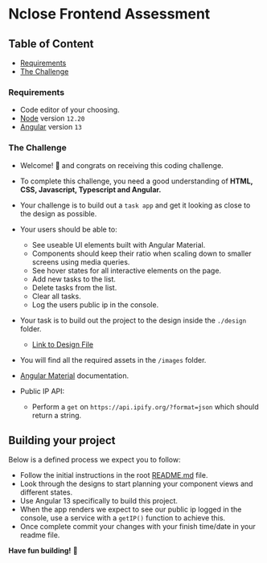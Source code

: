 # Nclose Frontend Assessment

## Table of Content
- [Requirements](#requirements)
- [The Challenge](#the-challenge)

### Requirements
- Code editor of your choosing.
- [Node](https://nodejs.org/en/) version `12.20`
- [Angular](https://angular.io/) version `13`


### The Challenge

- Welcome! 👋 and congrats on receiving this coding challenge.
- To complete this challenge, you need a good understanding of **HTML, CSS, Javascript, Typescript and Angular.**
- Your challenge is to build out a `task app` and get it looking as close to the design as possible.

- Your users should be able to:
    + See useable UI elements built with Angular Material.
    + Components should keep their ratio when scaling down to smaller screens using media queries.
    + See hover states for all interactive elements on the page.
    + Add new tasks to the list.
    + Delete tasks from the list.
    + Clear all tasks.
    + Log the users public ip in the console.

- Your task is to build out the project to the design inside the `./design` folder.
    + [Link to Design File](design/Nclose%20Front%20End.pdf)
- You will find all the required assets in the `/images` folder.
- [Angular Material](https://material.angular.io/) documentation.
- Public IP API:
    + Perform a `get` on `https://api.ipify.org/?format=json` which should return a string.

## Building your project

Below is a defined process we expect you to follow:

- Follow the initial instructions in the root [README.md](../README.md#description) file.
- Look through the designs to start planning your component views and different states.
- Use Angular 13 specifically to build this project.
- When the app renders we expect to see our public ip logged in the console, use a service with a `getIP()` function to achieve this.
- Once complete commit your changes with your finish time/date in your readme file.


**Have fun building!** 🚀
